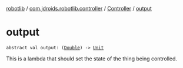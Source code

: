 [robotlib](../../index.md) / [com.jdroids.robotlib.controller](../index.md) / [Controller](index.md) / [output](./output.md)

# output

`abstract val output: (`[`Double`](https://kotlinlang.org/api/latest/jvm/stdlib/kotlin/-double/index.html)`) -> `[`Unit`](https://kotlinlang.org/api/latest/jvm/stdlib/kotlin/-unit/index.html)

This is a lambda that should set the state of the thing being controlled.

